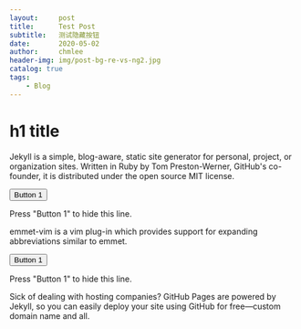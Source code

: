 ```yaml
---
layout:     post
title:      Test Post
subtitle:   测试隐藏按钮 
date:       2020-05-02
author:     chmlee
header-img: img/post-bg-re-vs-ng2.jpg
catalog: true
tags:
    - Blog
---
```


<sciprt src="/js/hide-toggle.js"></script>

# h1 title

 Jekyll is a simple, blog-aware, static site generator for personal, project, or organization sites. Written in Ruby by Tom Preston-Werner, GitHub's co-founder, it is distributed under the open source MIT license. 

<button onclick="hide('item1')">Button 1</button>

<div id="item1">
    Press "Button 1" to hide this line.
</div>

emmet-vim is a vim plug-in which provides support for expanding abbreviations similar to emmet.

<button onclick="hide('item2')">Button 1</button>

<div id="item2">
    Press "Button 1" to hide this line.
</div>

Sick of dealing with hosting companies? GitHub Pages are powered by Jekyll, so you can easily deploy your site using GitHub for free—custom domain name and all.


